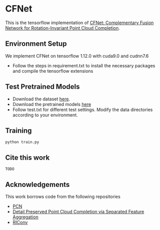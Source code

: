# CFNet
This is the tensorflow implementation of [CFNet: Complementary Fusion Network for Rotation-Invariant Point Cloud Completion]().
## Environment Setup
We implement CFNet on tensorflow 1.12.0 with cuda9.0 and cudnn7.6
- Follow the steps in requirement.txt to install the necessary packages and compile the tensorflow extensions 
## Test Pretrained Models
- Download the dataset [here](https://drive.google.com/drive/folders/1P_W1tz5Q4ZLapUifuOE4rFAZp6L1XTJz).
- Download the pretrained models [here](https://drive.google.com/drive/folders/1d9IY6tv8uz_YTVg-Oj5NQhk_s5gRaCcD?usp=sharing)
- Follow test.txt for different test settings. 
 Modify the data directories according to your environment.
## Training
    python train.py
## Cite this work
    TODO
## Acknowledgements
This work borrows code from the following repositories
- [PCN](https://github.com/wentaoyuan/pcn)
- [Detail Preserved Point Cloud Completion via Separated Feature Aggregation](https://github.com/XLechter/Detail-Preserved-Point-Cloud-Completion-via-SFA)
- [RIConv](https://github.com/hkust-vgd/riconv)

